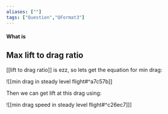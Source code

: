 ```yaml
---
aliases: [""]
tags: ["Question","QFormat3"]
---
```


#### What is
## Max lift to drag ratio
[[lift to drag ratio]] is ezz, so lets get the equation for min drag:

![[min drag in steady level flight#^a7c57b]]

Then we can get lift at this drag using:

![[min drag speed in steady level flight#^c26ec7]]]
